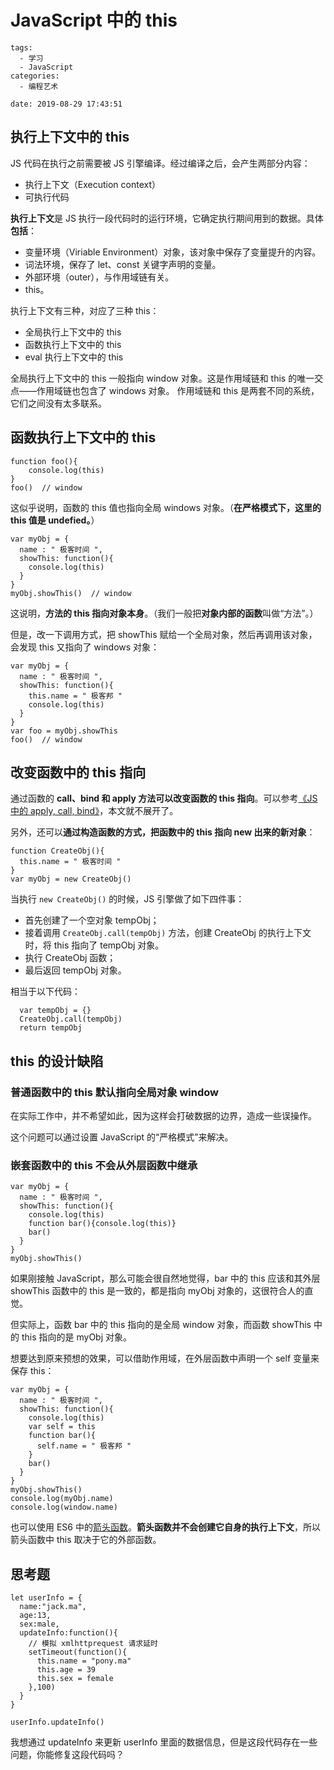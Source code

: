 # JavaScript 中的 this
```
tags:
  - 学习
  - JavaScript
categories:
  - 编程艺术

date: 2019-08-29 17:43:51
```

## 执行上下文中的 this


JS 代码在执行之前需要被 JS 引擎编译。经过编译之后，会产生两部分内容：
- 执行上下文（Execution context）
- 可执行代码

**执行上下文**是 JS 执行一段代码时的运行环境，它确定执行期间用到的数据。具体**包括**：
- 变量环境（Viriable Environment）对象，该对象中保存了变量提升的内容。
- 词法环境，保存了 let、const 关键字声明的变量。
- 外部环境（outer），与作用域链有关。
- this。

执行上下文有三种，对应了三种 this：
- 全局执行上下文中的 this
- 函数执行上下文中的 this
- eval 执行上下文中的 this

全局执行上下文中的 this 一般指向 window 对象。这是作用域链和 this 的唯一交点——作用域链也包含了 windows 对象。
作用域链和 this 是两套不同的系统，它们之间没有太多联系。

## 函数执行上下文中的 this

```
function foo(){
    console.log(this)
}
foo()  // window
```

这似乎说明，函数的 this 值也指向全局 windows 对象。（**在严格模式下，这里的 this 值是 undefied。**）

```
var myObj = {
  name : " 极客时间 ", 
  showThis: function(){
    console.log(this)
  }
}
myObj.showThis()  // window
```

这说明，**方法的 this 指向对象本身**。（我们一般把**对象内部的函数**叫做“方法”。）

但是，改一下调用方式，把 showThis 赋给一个全局对象，然后再调用该对象，会发现 this 又指向了 windows 对象：

```
var myObj = {
  name : " 极客时间 ",
  showThis: function(){
    this.name = " 极客邦 "
    console.log(this)
  }
}
var foo = myObj.showThis
foo()  // window
```

## 改变函数中的 this 指向

通过函数的 **call、bind 和 apply 方法可以改变函数的 this 指向**。可以参考[《JS 中的 apply, call, bind》](https://wushuangabao.github.io/2019/06/25/JS-%E4%B8%AD%E7%9A%84-apply-call-bind/)，本文就不展开了。

另外，还可以**通过构造函数的方式，把函数中的 this 指向 new 出来的新对象**：

```
function CreateObj(){
  this.name = " 极客时间 "
}
var myObj = new CreateObj()
```

当执行 `new CreateObj()` 的时候，JS 引擎做了如下四件事：
- 首先创建了一个空对象 tempObj；
- 接着调用 `CreateObj.call(tempObj)` 方法，创建 CreateObj 的执行上下文时，将 this 指向了 tempObj 对象。
- 执行 CreateObj 函数；
- 最后返回 tempObj 对象。

相当于以下代码：

```
  var tempObj = {}
  CreateObj.call(tempObj)
  return tempObj
```

## this 的设计缺陷

### 普通函数中的 this 默认指向全局对象 window

在实际工作中，并不希望如此，因为这样会打破数据的边界，造成一些误操作。

这个问题可以通过设置 JavaScript 的“严格模式”来解决。

### 嵌套函数中的 this 不会从外层函数中继承

```
var myObj = {
  name : " 极客时间 ", 
  showThis: function(){
    console.log(this)
    function bar(){console.log(this)}
    bar()
  }
}
myObj.showThis()
```

如果刚接触 JavaScript，那么可能会很自然地觉得，bar 中的 this 应该和其外层 showThis 函数中的 this 是一致的，都是指向 myObj 对象的，这很符合人的直觉。

但实际上，函数 bar 中的 this 指向的是全局 window 对象，而函数 showThis 中的 this 指向的是 myObj 对象。

想要达到原来预想的效果，可以借助作用域，在外层函数中声明一个 self 变量来保存 this：

```
var myObj = {
  name : " 极客时间 ", 
  showThis: function(){
    console.log(this)
    var self = this
    function bar(){
      self.name = " 极客邦 "
    }
    bar()
  }
}
myObj.showThis()
console.log(myObj.name)
console.log(window.name)
```

也可以使用 ES6 中的[箭头函数](http://es6.ruanyifeng.com/?search=import&x=0&y=0#docs/function#%E7%AE%AD%E5%A4%B4%E5%87%BD%E6%95%B0)。**箭头函数并不会创建它自身的执行上下文**，所以箭头函数中 this 取决于它的外部函数。

## 思考题

```
let userInfo = {
  name:"jack.ma",
  age:13,
  sex:male,
  updateInfo:function(){
    // 模拟 xmlhttprequest 请求延时
    setTimeout(function(){
      this.name = "pony.ma"
      this.age = 39
      this.sex = female
    },100)
  }
}

userInfo.updateInfo()
```

我想通过 updateInfo 来更新 userInfo 里面的数据信息，但是这段代码存在一些问题，你能修复这段代码吗？